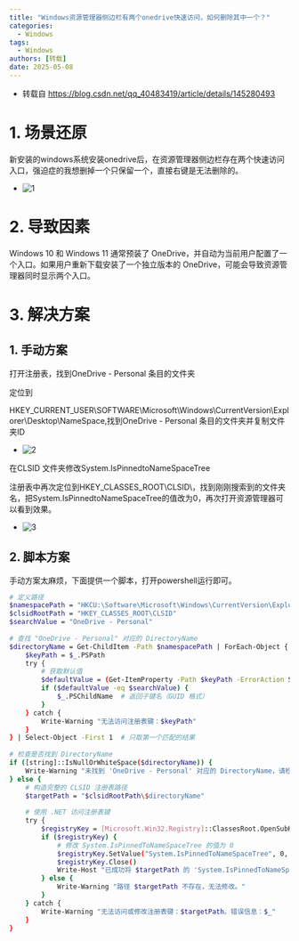 ```yaml
---
title: "Windows资源管理器侧边栏有两个onedrive快速访问，如何删除其中一个？"
categories:
  - Windows
tags:
  - Windows
authors: [转载]
date: 2025-05-08
---
```


- 转载自 https://blog.csdn.net/qq_40483419/article/details/145280493

# 1. 场景还原
新安装的windows系统安装onedrive后，在资源管理器侧边栏存在两个快速访问入口，强迫症的我想删掉一个只保留一个，直接右键是无法删除的。

- ![1](https://i-blog.csdnimg.cn/direct/6b2fd4aac3f443a98e58d5200d0202c1.png)


# 2. 导致因素
Windows 10 和 Windows 11 通常预装了 OneDrive，并自动为当前用户配置了一个入口。如果用户重新下载安装了一个独立版本的 OneDrive，可能会导致资源管理器同时显示两个入口。

# 3. 解决方案

## 1. 手动方案
打开注册表，找到OneDrive - Personal 条目的文件夹

定位到

HKEY_CURRENT_USER\SOFTWARE\Microsoft\Windows\CurrentVersion\Explorer\Desktop\NameSpace,找到OneDrive - Personal 条目的文件夹并复制文件夹ID

- ![2](https://i-blog.csdnimg.cn/direct/e9703391093b455d90e7ac7631536aa9.png)

在CLSID 文件夹修改System.IsPinnedtoNameSpaceTree 

注册表中再次定位到HKEY_CLASSES_ROOT\CLSID\，找到刚刚搜索到的文件夹名，把System.IsPinnedtoNameSpaceTree的值改为0，再次打开资源管理器可以看到效果。
- ![3](https://i-blog.csdnimg.cn/direct/c56def418ee5470ca96a0414a3b917c4.png)


## 2. 脚本方案 
手动方案太麻烦，下面提供一个脚本，打开powershell运行即可。

```bash
# 定义路径
$namespacePath = "HKCU:\Software\Microsoft\Windows\CurrentVersion\Explorer\Desktop\NameSpace"
$clsidRootPath = "HKEY_CLASSES_ROOT\CLSID"
$searchValue = "OneDrive - Personal"
 
# 查找 "OneDrive - Personal" 对应的 DirectoryName
$directoryName = Get-ChildItem -Path $namespacePath | ForEach-Object {
    $keyPath = $_.PSPath
    try {
        # 获取默认值
        $defaultValue = (Get-ItemProperty -Path $keyPath -ErrorAction Stop)."(default)"
        if ($defaultValue -eq $searchValue) {
            $_.PSChildName  # 返回子键名（GUID 格式）
        }
    } catch {
        Write-Warning "无法访问注册表键：$keyPath"
    }
} | Select-Object -First 1  # 只取第一个匹配的结果
 
# 检查是否找到 DirectoryName
if ([string]::IsNullOrWhiteSpace($directoryName)) {
    Write-Warning "未找到 'OneDrive - Personal' 对应的 DirectoryName，请检查注册表内容是否正确。"
} else {
    # 构造完整的 CLSID 注册表路径
    $targetPath = "$clsidRootPath\$directoryName"
 
    # 使用 .NET 访问注册表键
    try {
        $registryKey = [Microsoft.Win32.Registry]::ClassesRoot.OpenSubKey("CLSID\$directoryName", $true)
        if ($registryKey) {
            # 修改 System.IsPinnedToNameSpaceTree 的值为 0
            $registryKey.SetValue("System.IsPinnedToNameSpaceTree", 0, [Microsoft.Win32.RegistryValueKind]::DWord)
            $registryKey.Close()
            Write-Host "已成功将 $targetPath 的 'System.IsPinnedToNameSpaceTree' 修改为 0。" -ForegroundColor Green
        } else {
            Write-Warning "路径 $targetPath 不存在，无法修改。"
        }
    } catch {
        Write-Warning "无法访问或修改注册表键：$targetPath。错误信息：$_"
    }
}
```
